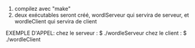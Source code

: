 1) compilez avec "make"
2) deux exécutables seront créé, wordlServeur qui servira de serveur, 
et wordleClient qui servira de client 

EXEMPLE D'APPEL: 
 chez le serveur :
 	$ ./wordleServeur 
 chez le client :
 	$ ./wordleClient <adresse ipv4 du serveur > 
 


